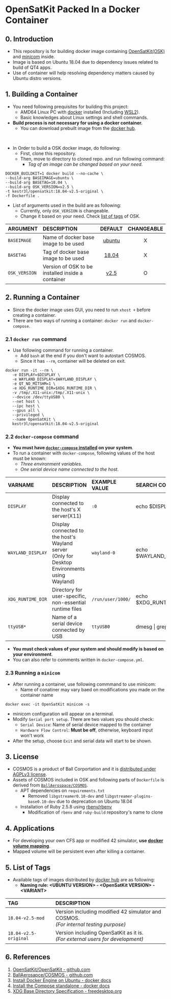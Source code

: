 # OpenSatKit Packed In a Docker Container

## 0. Introduction

- This repository is for building docker image containing [OpenSatKit(OSK)](https://github.com/OpenSatKit/OpenSatKit) and [minicom](https://help.ubuntu.com/community/Minicom) inside.
- Image is based on Ubuntu 18.04 due to dependency issues related to build of QT4 apps.
- Use of container will help resolving dependency matters caused by Ubuntu distro versions.

## 1. Building a Container

- You need following prequisites for building this project:
  - AMD64 Linux PC with [docker](https://docs.docker.com/engine/install/ubuntu/) installed (Including [WSL2](https://learn.microsoft.com/en-us/windows/wsl/install)).
  - Basic knowledges about Linux settings and shell commands.
- **Build process is not necessary for using a docker container.**
  - You can download prebuilt image from the [docker hub](https://hub.docker.com/repository/docker/kestr3l/opensatkit/general).
<br/>

- In Order to build a OSK docker image, do following:
  - First, clone this repository.
  - Then, move to directory to cloned repo. and run following command:
    - *Tag of an image can be changed based on your need*.

```shell
DOCKER_BUILDKIT=1 docker build --no-cache \
--build-arg BASEIMAGE=ubuntu \
--build-arg BASETAG=18.04 \
--build-arg OSK_VERSION=v2.5 \
-t kestr3l/opensatkit:18.04-v2.5-original \
-f Dockerfile .
```

- List of arguments used in the build are as following:
  - Currently, only `OSK_VERSION` is changeable.
  - Change it based on your need. Check [list of tags](https://github.com/OpenSatKit/OpenSatKit/tags) of OSK.

|ARGUMENT|DESCRIPTION|DEFAULT|CHANGEABLE|
|:-|:-|:-:|:-:|
|`BASEIMAGE`|Name of docker base image to be used|[ubuntu](https://hub.docker.com/_/ubuntu)|X|
|`BASETAG`|Tag of docker base image to be used|[18.04](https://hub.docker.com/_/ubuntu/tags?page=1&name=18.04)|X|
|`OSK_VERSION`|Version of OSK to be installed inside a container|[v2.5](https://github.com/OpenSatKit/OpenSatKit/tree/v2.5)|O|

## 2. Running a Container

- Since the docker image uses GUI, you need to run `xhost +` before creating a container.
- There are two ways of running a container: `docker run` and `docker-compose`.

### 2.1 `docker run` command

- Use following command for running a container.
  - Add `bash` at the end if you don't want to autostart COSMOS.
  - Since it has `--rm`, container will be deleted on exit.

```shell
docker run -it --rm \
   -e DISPLAY=$DISPLAY \
   -e WAYLAND_DISPLAY=$WAYLAND_DISPLAY \
   -e QT_NO_MITSHM=1 \
   -e XDG_RUNTIME_DIR=$XDG_RUNTIME_DIR \
   -v /tmp/.X11-unix:/tmp/.X11-unix \
   --device /dev/ttyUSB0 \
   --net host \
   --ipc host \
   --gpus all \
   --privileged \
   --name OpenSatKit \
   kestr3l/opensatkit:18.04-v2.5-original
```

### 2.2 `docker-compose` command

- **You must have [`docker-compose` installed](https://docs.docker.com/compose/install/other/) on your system**.
- To run a container with `docker-compose`, following values of the host must be known:
  - *Three environment variables*.
  - *One serial device name connected to the host*.

|VARNAME|DESCRIPTION|EXAMPLE VALUE|SEARCH COMMAND|
|:-|:-|:-|:-|
|`DISPLAY`|Display connected to the host's X server(X11)|`:0`|echo $DISPLAY|
|`WAYLAND_DISPLAY`|Display connected to the host's Wayland server<br/>(Only for Desktop Environments using Wayland)|`wayland-0`|echo $WAYLAND_DISPLAY|
|`XDG_RUNTIME_DIR`|Directory for user-specific, non-essential runtime files|`/run/user/1000/`|echo $XDG_RUNTIME_DIR|
|`ttyUSB*`|Name of a serial device connected by USB|`ttyUSB0`|dmesg \| grep tty|

- **You must check values of your system and should modify is based on your environment**.
- You can also refer to comments written in `docker-compose.yml`.

### 2.3 Running a `minicom`

- After running a container, use following commmand to use minicom:
  - Name of conatiner may vary baed on modifications you made on the container name

```shell
docker exec -it OpenSatKit minicom -s
```

- minicom configuration will appear on a terminal.
- Modify `Serial port setup`. There are two values you should check:
  - `Serial Device`: Name of serial device mapped to the container
  - `Hardware Flow Control`: **Must be off**, otherwise, keyboard input won't work
- After the setup, choose `Exit` and serial data will start to be shown.

## 3. License

- COSMOS is a product of Ball Corportation and it is [distributed under AGPLv3 license](https://github.com/BallAerospace/COSMOS).
- Assets of COSMOS included in OSK and following parts of `Dockerfile` is derived from [`BallAerospace/COSMOS`](https://github.com/BallAerospace/COSMOS).
  - APT dependencies on `requirements.txt`
    - Removed `libgstreamer0.10-dev` and `libgstreamer-plugins-base0.10-dev` due to deprecation on Ubuntu 18.04
  - Installation of Ruby 2.5.8 using [rbenv/rbenv](https://github.com/rbenv/rbenv)
    - Modification of `rbenv` and `ruby-build` repository's name to clone

## 4. Applications

- For developing your own CFS app or modified 42 simulator, **use [docker volume mapping](https://docs.docker.com/storage/volumes/)**.
- Mapped volume will be persistent even after killing a container.

## 5. List of Tags

- Available tags of images distributed by [docker hub](https://hub.docker.com/r/kestr3l/opensatkit) are as following:
  - **Naming rule: \<UBUNTU VERSION\> - \<OpenSatKit VERSION\> - \<VARIANT\>**

|TAG|DESCRIPTION|
|:-|:-|
|`18.04-v2.5-mod`|Version including modified 42 simulator and COSMOS.<br/>*(For internal testing purpose)*|
|`18.04-v2.5-original`|Version including OpenSatKit as it is.<br/>*(For external users for development)*|

## 6.  References

1. [OpenSatKit/OpenSatKit - github.com](https://github.com/OpenSatKit/OpenSatKit)
2. [BallAerosapce/COSMOS - github.com](https://github.com/BallAerospace/COSMOS)
3. [Install Docker Engine on Ubuntu - docker docs](https://docs.docker.com/engine/install/ubuntu/)
4. [Install the Compose standalone - docker docs](https://docs.docker.com/compose/install/other/)
5. [XDG Base Directory Specification - freedesktop.org](https://specifications.freedesktop.org/basedir-spec/basedir-spec-latest.html)